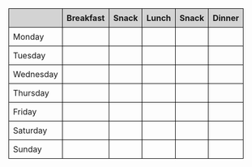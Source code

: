 <html>
  <head>
    <title>Meal Planner</title>
  </head>
  <body>
    <!-- <button id="deleteBtn">Delete Meal</button> -->
    <table id="meal-table">
      <thead>
          <th></th>
          <th>Breakfast</th>
          <th>Snack</th>
          <th>Lunch</th>
          <th>Snack</th>
          <th>Dinner</th>
      </thead>
        <tr>
          <td>Monday</td>
          <td class="meal-cell" data-day="Monday" data-meal="Breakfast"></td>
          <td class="meal-cell" data-day="Monday" data-meal="Snack"></td>
          <td class="meal-cell" data-day="Monday" data-meal="Lunch"></td>
          <td class="meal-cell" data-day="Monday" data-meal="Snack"></td>
          <td class="meal-cell" data-day="Monday" data-meal="Dinner"></td>
        </tr>
        <tr>
          <td>Tuesday</td>
          <td class="meal-cell" data-day="Tuesday" data-meal="Breakfast"></td>
          <td class="meal-cell" data-day="Tuesday" data-meal="Snack"></td>
          <td class="meal-cell" data-day="Tuesday" data-meal="Lunch"></td>
          <td class="meal-cell" data-day="Tuesday" data-meal="Snack"></td>
          <td class="meal-cell" data-day="Tuesday" data-meal="Dinner"></td>
        </tr>
        <tr>
        <td>Wednesday</td>
        <td class="meal-cell" data-day="Wednesday" data-meal="Breakfast"></td>
        <td class="meal-cell" data-day="Wednesday" data-meal="Snack"></td>
        <td class="meal-cell" data-day="Wednesday" data-meal="Lunch"></td>
        <td class="meal-cell" data-day="Wednesday" data-meal="Snack"></td>
        <td class="meal-cell" data-day="Wednesday" data-meal="Dinner"></td>
        </tr>
        <tr>
          <td>Thursday</td>
          <td class="meal-cell" data-day="Thursday" data-meal="Breakfast"></td>
          <td class="meal-cell" data-day="Thursday" data-meal="Snack"></td>
          <td class="meal-cell" data-day="Thursday" data-meal="Lunch"></td>
          <td class="meal-cell" data-day="Thursday" data-meal="Snack"></td>
          <td class="meal-cell" data-day="Thursday" data-meal="Dinner"></td>
        </tr>
        <tr>
        <td>Friday</td>
        <td class="meal-cell" data-day="Friday" data-meal="Breakfast"></td>
        <td class="meal-cell" data-day="Friday" data-meal="Snack"></td>
        <td class="meal-cell" data-day="Friday" data-meal="Lunch"></td>
        <td class="meal-cell" data-day="Friday" data-meal="Snack"></td>
        <td class="meal-cell" data-day="Friday" data-meal="Dinner"></td>
        </tr>
        <tr>
          <td>Saturday</td>
          <td class="meal-cell" data-day="Saturday" data-meal="Breakfast"></td>
          <td class="meal-cell" data-day="Saturday" data-meal="Snack"></td>
          <td class="meal-cell" data-day="Saturday" data-meal="Lunch"></td>
          <td class="meal-cell" data-day="Saturday" data-meal="Snack"></td>
          <td class="meal-cell" data-day="Saturday" data-meal="Dinner"></td>
        </tr>
        <tr>
          <td>Sunday</td>
          <td class="meal-cell" data-day="Sunday" data-meal="Breakfast"></td>
          <td class="meal-cell" data-day="Sunday" data-meal="Snack"></td>
          <td class="meal-cell" data-day="Sunday" data-meal="Lunch"></td>
          <td class="meal-cell" data-day="Sunday" data-meal="Snack"></td>
          <td class="meal-cell" data-day="Sunday" data-meal="Dinner"></td>
        </tr>
        <!-- Add rows for the rest of the week -->
    </table>
    <script>
      const mealTable = document.querySelector("#meal-table");
      mealTable.addEventListener("click", async (event) => {
        if (!event.target.classList.contains("meal-cell")) {
          return;
        }
        const day = event.target.dataset.day;
        const meal = event.target.dataset.meal;
        const name = prompt("Enter meal name:");
        const description = prompt("Enter meal description:");
        if (!name || !description) {
          return;
        }
        const response = await fetch("https://csatri1.tk/meals", {
          method: "POST",
          credentials: 'include',
          headers: {
            "Content-Type": "application/json",
          },
          body: JSON.stringify({ name, description, day, meal }),
        });
        if (!response.ok) {
          alert("Failed to add meal. Please try again later.");
          return;
        }
        event.target.textContent = name;
      });
        const deleteBtn = document.getElementById("deleteBtn");
        deleteBtn.addEventListener("click", function() {
        const mealName = prompt("Enter the name of the meal to delete:");
        if (!mealName) {
          return;
        }
        const endpoint = `https://csatri1.tk/meals/${mealName}`;
        fetch(endpoint, {
          method: "DELETE",
          credentials: 'include'
        })
          .then(response => {
            if (!response.ok) {
              throw new Error("Failed to delete meal");
            }
            return response.json();
          })
          .then(data => {
            console.log(data);
            alert("Meal deleted successfully");
          })
          .catch(error => {
            console.error(error);
            alert("Failed to delete meal");
          });
      });    
         const meals = JSON.parse(localStorage.getItem("meals")) || [];
    meals.push({ day, meal, name, description });
    localStorage.setItem("meals", JSON.stringify(meals));
  window.addEventListener("load", () => {
    const meals = JSON.parse(localStorage.getItem("meals")) || [];
    meals.forEach((meal) => {
      const cell = document.querySelector(
        `td[data-day="${meal.day}"][data-meal="${meal.meal}"]`
      );
  //     localStorage.clear();
    });
  });
    </script>
  </body>

  <style>
    table {
  border-collapse: collapse;
}
th, td {
  border: 1px solid black;
  padding: 8px;
}
th {
  background-color: lightgray;
}
  </style>
</html>
